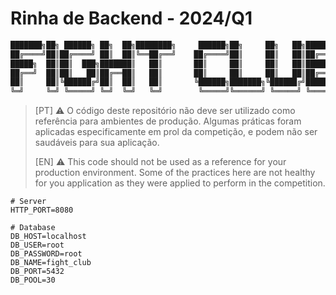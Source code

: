 # Rinha de Backend - 2024/Q1

```sh
███████╗██╗ ██████╗ ██╗  ██╗████████╗     ██████╗██╗     ██╗   ██╗██████╗ 
██╔════╝██║██╔════╝ ██║  ██║╚══██╔══╝    ██╔════╝██║     ██║   ██║██╔══██╗
█████╗  ██║██║  ███╗███████║   ██║       ██║     ██║     ██║   ██║██████╔╝
██╔══╝  ██║██║   ██║██╔══██║   ██║       ██║     ██║     ██║   ██║██╔══██╗
██║     ██║╚██████╔╝██║  ██║   ██║       ╚██████╗███████╗╚██████╔╝██████╔╝
╚═╝     ╚═╝ ╚═════╝ ╚═╝  ╚═╝   ╚═╝        ╚═════╝╚══════╝ ╚═════╝ ╚═════╝ 
```

> [PT] ⚠️ O código deste repositório não deve ser utilizado como referência para ambientes de produção. Algumas práticas foram aplicadas especificamente em prol da competição, e podem não ser saudáveis para sua aplicação.
>
> [EN] ⚠️ This code should not be used as a reference for your production environment. Some of the practices here are not healthy for you application as they were applied to perform in the competition.

```.env
# Server
HTTP_PORT=8080

# Database
DB_HOST=localhost
DB_USER=root
DB_PASSWORD=root
DB_NAME=fight_club
DB_PORT=5432
DB_POOL=30
```
